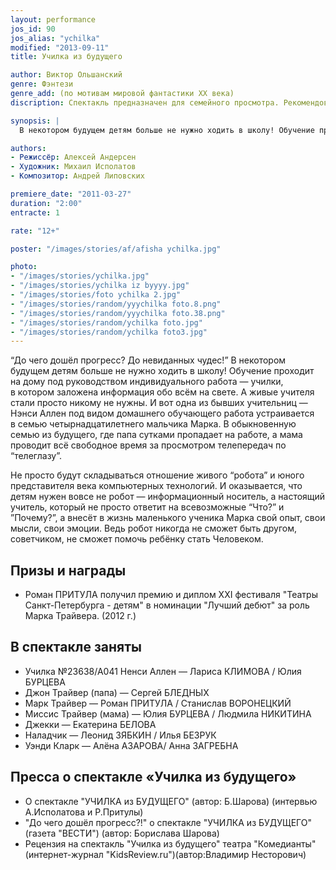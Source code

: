 ```yaml
---
layout: performance
jos_id: 90
jos_alias: "ychilka"
modified: "2013-09-11"
title: Училка из будущего

author: Виктор Ольшанский
genre: Фэнтези
genre_add: (по мотивам мировой фантастики ХХ века)
discription: Спектакль предназначен для семейного просмотра. Рекомендован детям от 12 лет и их родителям.

synopsis: |
  В некотором будущем детям больше не нужно ходить в школу! Обучение проходит на дому под руководством индивидуального работа — училки, в котором заложена информация обо всём на свете. А живые учителя стали просто никому не нужны. И вот одна из бывших учительниц — Нэнси Аллен под видом домашнего обучающего работа устраивается в семью четырнадцатилетнего мальчика Марка…

authors:
- Режиссёр: Алексей Андерсен
- Художник: Михаил Исполатов
- Композитор: Андрей Липовских

premiere_date: "2011-03-27"
duration: "2:00"
entracte: 1

rate: "12+"

poster: "/images/stories/af/afisha ychilka.jpg"

photo:
- "/images/stories/ychilka.jpg"
- "/images/stories/ychilka iz byyyy.jpg"
- "/images/stories/foto ychilka 2.jpg"
- "/images/stories/random/yyychilka foto.8.png"
- "/images/stories/random/yyychilka foto.38.png"
- "/images/stories/random/ychilka foto.jpg"
- "/images/stories/random/ychilka foto3.jpg"
---
```



“До чего дошёл прогресс? До невиданных чудес!” В некотором будущем детям больше не нужно ходить в школу! Обучение проходит на дому под руководством индивидуального работа — училки, в котором заложена информация обо всём на свете. А живые учителя стали просто никому не нужны. И вот одна из бывших учительниц — Нэнси Аллен под видом домашнего обучающего работа устраивается в семью четырнадцатилетнего мальчика Марка. В обыкновенную семью из будущего, где папа сутками пропадает на работе, а мама проводит всё свободное время за просмотром телепередач по “телеглазу”.

Не просто будут складываться отношение живого “робота” и юного представителя века компьютерных технологий. И оказывается, что детям нужен вовсе не робот — информационный носитель, а настоящий учитель, который не просто ответит на всевозможные “Что?” и ”Почему?”, а внесёт в жизнь маленького ученика Марка свой опыт, свои мысли, свои эмоции. Ведь робот никогда не сможет быть другом, советчиком, не сможет помочь ребёнку стать Человеком.


## Призы и награды

- Роман ПРИТУЛА получил премию и диплом ХХI фестиваля "Театры Санкт-Петербурга - детям" в номинации "Лучший дебют" за роль Марка Трайвера. (2012 г.)


## В спектакле заняты

- Училка №23638/А041 Ненси Аллен — Лариса КЛИМОВА / Юлия БУРЦЕВА
- Джон Трайвер (папа) — Сергей БЛЕДНЫХ
- Марк Трайвер — Роман ПРИТУЛА / Станислав ВОРОНЕЦКИЙ
- Миссис Трайвер (мама) — Юлия БУРЦЕВА / Людмила НИКИТИНА
- Джекки — Екатерина БЕЛОВА
- Наладчик — Леонид ЗЯБКИН / Илья БЕЗРУК
- Уэнди Кларк — Алёна АЗАРОВА/ Анна ЗАГРЕБНА


## Пресса о спектакле «Училка из будущего»

- О спектакле "УЧИЛКА из БУДУЩЕГО" (автор: Б.Шарова) (интервью А.Исполатова и Р.Притулы)
- "До чего дошёл прогресс?!" о спектакле "УЧИЛКА из БУДУЩЕГО" (газета "ВЕСТИ") (автор: Борислава Шарова)
- Рецензия на спектакль "Училка из будущего" театра "Комедианты" (интернет-журнал "KidsReview.ru")(автор:Владимир Несторович)